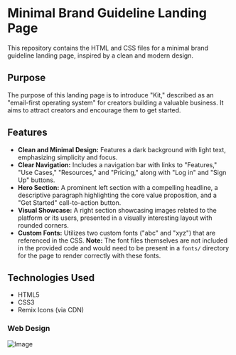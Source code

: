 # Minimal Brand Guideline Landing Page

This repository contains the HTML and CSS files for a minimal brand guideline landing page, inspired by a clean and modern design.

## Purpose

The purpose of this landing page is to introduce "Kit," described as an "email-first operating system" for creators building a valuable business. It aims to attract creators and encourage them to get started.

## Features

* **Clean and Minimal Design:** Features a dark background with light text, emphasizing simplicity and focus.
* **Clear Navigation:** Includes a navigation bar with links to "Features," "Use Cases," "Resources," and "Pricing," along with "Log in" and "Sign Up" buttons.
* **Hero Section:** A prominent left section with a compelling headline, a descriptive paragraph highlighting the core value proposition, and a "Get Started" call-to-action button.
* **Visual Showcase:** A right section showcasing images related to the platform or its users, presented in a visually interesting layout with rounded corners.
* **Custom Fonts:** Utilizes two custom fonts ("abc" and "xyz") that are referenced in the CSS. **Note:** The font files themselves are not included in the provided code and would need to be present in a `fonts/` directory for the page to render correctly with these fonts.


## Technologies Used

* HTML5
* CSS3
* Remix Icons (via CDN)

### Web Design

![Image](https://github.com/user-attachments/assets/2033c7bb-72de-4727-97e4-7e49b2f93d85)
